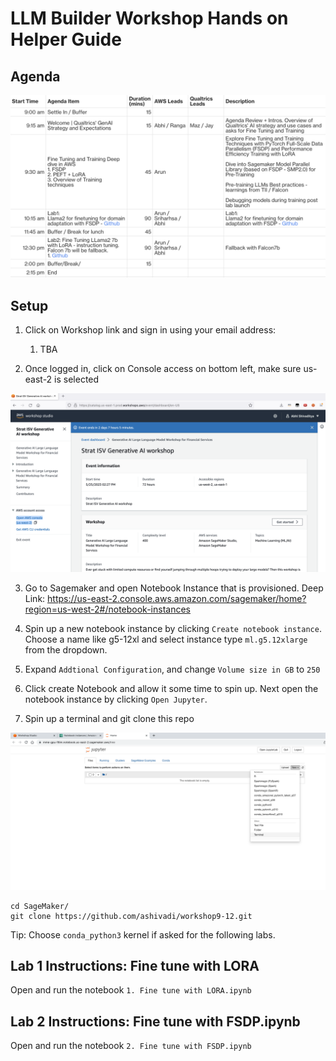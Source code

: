 # LLM Builder Workshop Hands on Helper Guide

## Agenda

![Alt text](<images/Screenshot 2023-07-16 at 8.22.53 PM.png>)

## Setup

1. Click on Workshop link and sign in using your email address:
    1. TBA

2. Once logged in, click on Console access on bottom left, make sure us-east-2 is selected

![Make sure this is us-west-2](images/image.png)

3. Go to Sagemaker and open Notebook Instance that is provisioned. Deep Link: https://us-east-2.console.aws.amazon.com/sagemaker/home?region=us-west-2#/notebook-instances

4. Spin up a new notebook instance by clicking `Create notebook instance`. Choose a name like g5-12xl and select instance type `ml.g5.12xlarge` from the dropdown. 

5. Expand `Addtional Configuration`, and change `Volume size in GB` to `250`

6. Click create Notebook and allow it some time to spin up. Next open the notebook instance by clicking `Open Jupyter`.

7. Spin up a terminal and git clone this repo

![Alt text](<images/Screenshot 2023-07-14 at 10.03.58 AM.png>)

```
cd SageMaker/
git clone https://github.com/ashivadi/workshop9-12.git
```

Tip: Choose `conda_python3` kernel if asked for the following labs.


## Lab 1 Instructions: Fine tune with LORA

Open and run the notebook `1. Fine tune with LORA.ipynb` 

## Lab 2 Instructions: Fine tune with FSDP.ipynb 

Open and run the notebook `2. Fine tune with FSDP.ipynb`